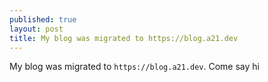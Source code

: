 ```yaml
---
published: true
layout: post
title: My blog was migrated to https://blog.a21.dev
---
```



My blog was migrated to `https://blog.a21.dev`. Come say hi
